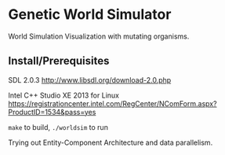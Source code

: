 Genetic World Simulator
=======================

World Simulation Visualization with mutating organisms.

Install/Prerequisites
-------
SDL 2.0.3
http://www.libsdl.org/download-2.0.php

Intel C++ Studio XE 2013 for Linux
https://registrationcenter.intel.com/RegCenter/NComForm.aspx?ProductID=1534&pass=yes

`make` to build, `./worldsim` to run

Trying out Entity-Component Architecture and data parallelism.
